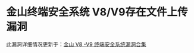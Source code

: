 # 金山终端安全系统 V8/V9存在文件上传漏洞
此漏洞详细情况更新于：[金山 V8 -V9 终端安全系统漏洞合集](../0419/%E9%87%91%E5%B1%B1%20V8%20-V9%20%E7%BB%88%E7%AB%AF%E5%AE%89%E5%85%A8%E7%B3%BB%E7%BB%9F%E6%BC%8F%E6%B4%9E%E5%90%88%E9%9B%86.md)